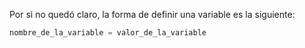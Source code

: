 Por si no quedó claro, la forma de definir una variable es la siguiente: 

``` python
nombre_de_la_variable = valor_de_la_variable
```
